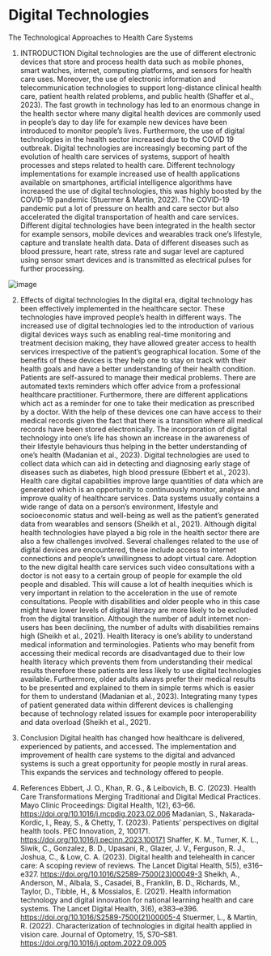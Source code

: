 # Digital Technologies
The Technological Approaches to Health Care Systems
1. INTRODUCTION
Digital technologies are the use of different electronic devices that store and process health data such as mobile phones, smart watches, internet, computing platforms, and sensors for health care uses. Moreover, the use of electronic information and telecommunication technologies to support long-distance clinical health care, patient health related problems, and public health (Shaffer et al., 2023).
The fast growth in technology has led to an enormous change in the health sector where many digital health devices are commonly used in people’s day to day life for example new devices have been introduced to monitor people’s lives. Furthermore, the use of digital technologies in the health sector increased due to the COVID 19 outbreak.
Digital technologies are increasingly becoming part of the evolution of health care services of systems, support of health processes and steps related to health care. Different technology implementations for example increased use of health applications available on smartphones, artificial intelligence algorithms have increased the use of digital technologies, this was highly boosted by the COVID-19 pandemic (Stuermer & Martin, 2022). The COVID-19 pandemic put a lot of pressure on health and care sector but also accelerated the digital transportation of health and care services.
Different digital technologies have been integrated in the health sector for example sensors, mobile devices and wearables track one’s lifestyle, capture and translate health data. Data of different diseases such as blood pressure, heart rate, stress rate and sugar level are captured using sensor smart devices and is transmitted as electrical pulses for further processing.


![image](https://github.com/Namsophia/digitaltechnologies.github.io/assets/122439927/137bc4e5-18a8-4f91-8a0c-710320a6a143)

2. Effects of digital technologies
In the digital era, digital technology has been effectively implemented in the healthcare sector. These technologies have improved people’s health in different ways. The increased use of digital technologies led to the introduction of various digital devices ways such as enabling real-time monitoring and treatment decision making, they have allowed greater access to health services irrespective of the patient’s geographical location.
Some of the benefits of these devices is they help one to stay on track with their health goals and have a better understanding of their health condition. Patients are self-assured to manage their medical problems. There are automated texts reminders which offer advice from a professional healthcare practitioner. Furthermore, there are different applications which act as a reminder for one to take their medication as prescribed by a doctor. With the help of these devices one can have access to their medical records given the fact that there is a transition where all medical records have been stored electronically. The incorporation of digital technology into one’s life has shown an increase in the awareness of their lifestyle behaviours thus helping in the better understanding of one’s health (Madanian et al., 2023).
Digital technologies are used to collect data which can aid in detecting and diagnosing early stage of diseases such as diabetes, high blood pressure (Ebbert et al., 2023). Health care digital capabilities improve large quantities of data which are generated which is an opportunity to continuously monitor, analyse and improve quality of healthcare services. Data systems usually contains a wide range of data on a person’s environment, lifestyle and socioeconomic status and well-being as well as the patient’s generated data from wearables and sensors (Sheikh et al., 2021).
Although digital health technologies have played a big role in the health sector there are also a few challenges involved. Several challenges related to the use of digital devices are encountered, these include access to internet connections and people’s unwillingness to adopt virtual care. Adoption to the new digital health care services such video consultations with a doctor is not easy to a certain group of people for example the old people and disabled. This will cause a lot of health inequities which is very important in relation to the acceleration in the use of remote consultations. People with disabilities and older people who in this case might have lower levels of digital literacy are more likely to be excluded from the digital transition. Although the number of adult internet non-users has been declining, the number of adults with disabilities remains high (Sheikh et al., 2021).
Health literacy is one’s ability to understand medical information and terminologies. Patients who may benefit from accessing their medical records are disadvantaged due to their low health literacy which prevents them from understanding their medical results therefore these patients are less likely to use digital technologies available. Furthermore, older adults always prefer their medical results to be presented and explained to them in simple terms which is easier for them to understand (Madanian et al., 2023).
Integrating many types of patient generated data within different devices is challenging because of technology related issues for example poor interoperability and data overload (Sheikh et al., 2021).

3. Conclusion
Digital health has changed how healthcare is delivered, experienced by patients, and accessed. The implementation and improvement of health care systems to the digital and advanced systems is such a great opportunity for people mostly in rural areas. This expands the services and technology offered to people.

4. References
Ebbert, J. O., Khan, R. G., & Leibovich, B. C. (2023). Health Care Transformations Merging Traditional and Digital Medical Practices. Mayo Clinic Proceedings: Digital Health, 1(2), 63–66. https://doi.org/10.1016/j.mcpdig.2023.02.006
Madanian, S., Nakarada-Kordic, I., Reay, S., & Chetty, T. (2023). Patients’ perspectives on digital health tools. PEC Innovation, 2, 100171. https://doi.org/10.1016/j.pecinn.2023.100171
Shaffer, K. M., Turner, K. L., Siwik, C., Gonzalez, B. D., Upasani, R., Glazer, J. V., Ferguson, R. J., Joshua, C., & Low, C. A. (2023). Digital health and telehealth in cancer care: A scoping review of reviews. The Lancet Digital Health, 5(5), e316–e327. https://doi.org/10.1016/S2589-7500(23)00049-3
Sheikh, A., Anderson, M., Albala, S., Casadei, B., Franklin, B. D., Richards, M., Taylor, D., Tibble, H., & Mossialos, E. (2021). Health information technology and digital innovation for national learning health and care systems. The Lancet Digital Health, 3(6), e383–e396. https://doi.org/10.1016/S2589-7500(21)00005-4
Stuermer, L., & Martin, R. (2022). Characterization of technologies in digital health applied in vision care. Journal of Optometry, 15, S70–S81. https://doi.org/10.1016/j.optom.2022.09.005



